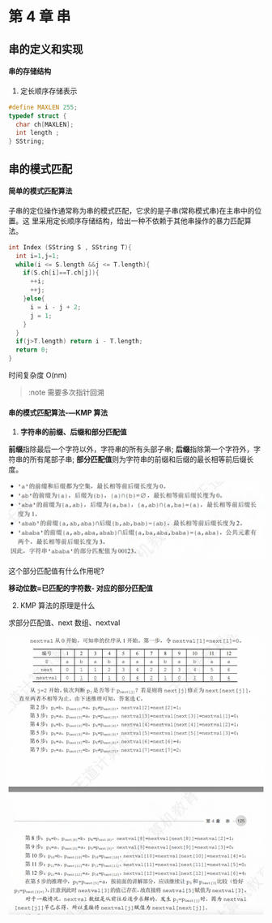 # 第 4 章 串

## 串的定义和实现

#### 串的存储结构

1. 定长顺序存储表示

```c
#define MAXLEN 255;
typedef struct {
  char ch[MAXLEN];
  int length ;
} SString;
```

## 串的模式匹配

#### 简单的模式匹配算法

子串的定位操作通常称为串的模式匹配，它求的是子串(常称模式串)在主串中的位置。这 里采用定长顺序存储结构，给出一种不依赖于其他串操作的暴力匹配算法。

```c
int Index (SString S , SString T){
  int i=1,j=1;
  while(i <= S.length &&j <= T.length){
    if(S.ch[i]==T.ch[j]){
      ++i;
      ++j;
    }else{
      i = i - j + 2;
      j = 1;
    }
  }
  if(j>T.length) return i - T.length;
  return 0;
}
```

时间复杂度 O(nm)

> :note 需要多次指针回溯

#### 串的模式匹配算法-—KMP 算法

1. **字符串的前缀、后缀和部分匹配值**

**前缀**指除最后一个字符以外，字符串的所有头部子串;
**后缀**指除第一个字符外，字符串的所有尾部子串;
**部分匹配值**则为字符串的前缀和后缀的最长相等前后缀长度。

![alt text](./img/串部分匹配.png)

这个部分匹配值有什么作用呢?

**移动位数=已匹配的字符数- 对应的部分匹配值**

2. KMP 算法的原理是什么

求部分匹配值、next 数组、nextval

![alt text](./img/kmp.png)
